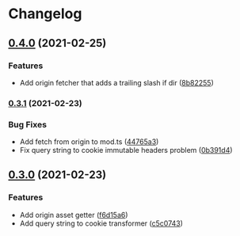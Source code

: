 # Changelog

## [0.4.0](https://www.github.com/reima-ecom/site-worker/compare/v0.3.1...v0.4.0) (2021-02-25)


### Features

* Add origin fetcher that adds a trailing slash if dir ([8b82255](https://www.github.com/reima-ecom/site-worker/commit/8b8225588b9702a44302b5ea5a21c15126d5c283))

### [0.3.1](https://www.github.com/reima-ecom/site-worker/compare/v0.3.0...v0.3.1) (2021-02-23)


### Bug Fixes

* Add fetch from origin to mod.ts ([44765a3](https://www.github.com/reima-ecom/site-worker/commit/44765a3b2242d6d3bf1e9f1a21065430fcf6fa0d))
* Fix query string to cookie immutable headers problem ([0b391d4](https://www.github.com/reima-ecom/site-worker/commit/0b391d476af9fb9642742fede5094a92299f47e7))

## [0.3.0](https://www.github.com/reima-ecom/site-worker/compare/v0.2.2...v0.3.0) (2021-02-23)


### Features

* Add origin asset getter ([f6d15a6](https://www.github.com/reima-ecom/site-worker/commit/f6d15a6a63f999490d7ac9d5c2fdb2673d1a7e95))
* Add query string to cookie transformer ([c5c0743](https://www.github.com/reima-ecom/site-worker/commit/c5c0743e50c9b34417a31076d53cbd5a7f3f6d06))
